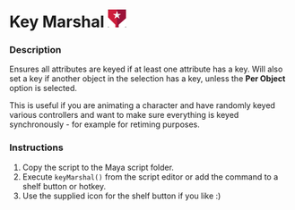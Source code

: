 # Key Marshal ![icon]( icon/keyMarshal.png )

### Description

Ensures all attributes are keyed if at least one attribute has a key. Will also set a key if another object in the selection has a key, unless the **Per Object** option is selected.

This is useful if you are animating a character and have randomly keyed various controllers and want to make sure everything is keyed synchronously - for example for retiming purposes.

### Instructions
1. Copy the script to the Maya script folder.
2. Execute `keyMarshal()` from the script editor or add the command to a shelf button or hotkey.
3. Use the supplied icon for the shelf button if you like :)